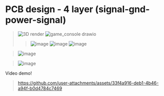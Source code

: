 # PCB design - 4 layer (signal-gnd-power-signal)
 
> ![3D render](https://github.com/user-attachments/assets/357aed82-237f-4a0e-ba0b-eefb669cc7ad)
> ![game_console drawio](https://github.com/user-attachments/assets/450eea22-3ab0-4cc1-b044-5d646ca4b012)
> > ![image](https://github.com/user-attachments/assets/8a91bc76-6e4f-4e97-a8fb-a01edb4f45b0)
> ![image](https://github.com/user-attachments/assets/69102d35-7ebb-47bf-ba05-655146a71b3e)
> ![image](https://github.com/user-attachments/assets/4b9309f2-0d41-4502-8f2a-08c5f53f8d62)



> ![image](https://github.com/user-attachments/assets/391526bf-d952-4093-b84e-a7e8f7d5f6b6)

> ![image](https://github.com/user-attachments/assets/d3567986-feba-4ffa-8a31-ac902b47c00d)





Video demo!
> https://github.com/user-attachments/assets/33f4a916-deb1-4b46-a94f-b0d4784c7469

